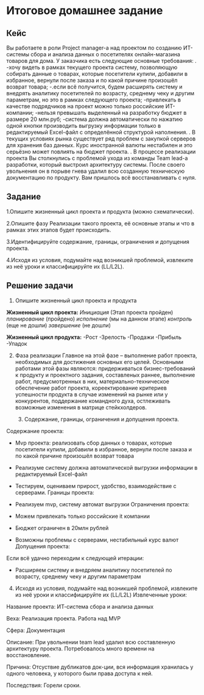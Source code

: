 
# Итоговое домашнее задание
## Кейс
Вы работаете в роли Project manager-а над проектом по созданию ИТ-системы сбора и анализа данных о посетителях онлайн-магазина товаров для дома. У заказчика есть следующие основные требования:
.
-хочу видеть в рамках текущего проекта систему, позволяющую собирать данные о товарах, которые посетители купили, добавили в избранное, вернули после заказа и по какой причине произошёл возврат товара;
-.если всё получится, будем расширять систему и внедрять аналитику посетителей по возрасту, среднему чеку и другим параметрам, но это в рамках следующего проекта;
-привлекать в качестве подрядчиков на проект можно только российские ИТ-компании;
-нельзя превышать выделенный на разработку бюджет в размере 20 млн.руб;
-система должна автоматически по нажатию одной кнопки производить выгрузку информации только в редактируемый Excel-файл с определённой структурой наполнения.
.
В текущих условиях рынка существует ряд проблем с закупкой серверов для хранения баз данных. Курс иностранной валюты нестабилен и это серьёзно может повлиять на бюджет проекта.
.
В процессе реализации проекта Вы столкнулись с проблемой ухода из команды Team lead-а разработки, который выстроил архитектуру системы. После своего увольнения он в порыве гнева удалил всю созданную техническую документацию по продукту. Вам пришлось всё восстанавливать с нуля.

## Задание

1.Опишите жизненный цикл проекта и продукта (можно схематически).

2.Опишите фазу Реализации такого проекта, её основные этапы и что в рамках этих этапов будет происходить.

3.Идентифицируйте содержание, границы, ограничения и допущения проекта.

4.Исходя из условия, подумайте над возникшей проблемой, извлеките из неё уроки и классифицируйте их (LL/L2L).

## Решение задачи
1. Опишите жизненный цикл проекта и продукта

**Жизненный цикл проекта:**
*Инициация* (Этап проекта пройден)
*планирование* (пройдено)
*исполнение* (мы на данном этапе)
*контроль* (еще не дошли)
*завершение* (не дошли)

**Жизненный цикл продукта:**
-Рост
-Зрелость
-Продажи
-Прибыль
-Упадок

2. Фаза реализации
   Главное на этой фазе – выполнение работ проекта, необходимых для достижения основных его целей.
   Основными работами этой фазы являются: придерживаться бизнес-требований к продукту и проектного задания, составленых раннее,  выполнение работ, 
   предусмотренных в них, материально-техническое обеспечение работ проекта, 
   кореектирование критериев успешности продукта в случае изменений на рынке или у конкурентов, 
   поддержание командного духа, остлеживать возможные изменения в матрице стейкхолдеров. 
   
   3. Содержание, границы, ограничения и допущения проекта.

Содержание проекта:

- Mvp проекта: реализовать сбор данных о товарах, которые посетители купили, добавили в избранное, вернули после заказа и по какой причине произошёл возврат товара

- Реализуме систему должна автоматической выгрузки информации в редактируемый Excel-файл

- Тестируем, оцениваем прирост, удобство, взаимодействие с серверами. 
Границы проекта:

- Реализуем mvp, систему автомат выгрузки
Ограничения проекта:

 - Можем привлекать только российские it компании

 - Бюджет ограничен в 20млн рублей

 - Возможны проблемы с серверами, нестабильный курс валют
Допущения проекта:

  Если всё удачно переходим к следующей итерации:

  - Расширяем систему и внедряем аналитику посетителей по возрасту, среднему чеку и другим параметрам


4. Исходя из условия, подумайте над возникшей проблемой, извлеките из неё уроки и классифицируйте их (LL/L2L)
Извлеченные уроки:

Название проекта:  ИТ-система сбора и анализа данных

Веха: Реализация проекта. Работа над MVP

Сфера: Документация

Описание: При увольнении team lead удалил всю составленную архитектуру проекта. Потребовалось много времени на восстановление.

Причина: Отсуствие дубликатов док-ции, вся информация хранилась у одного человека, у которого были права доступа к ней.

Последствия:  Горели сроки.


